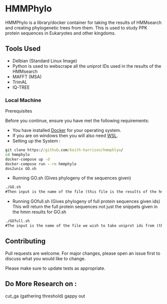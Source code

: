 # HMMPhylo
HMMPhylo is a library/docker container for taking the results of HMMsearch and creating phylogenetic trees from them.
This is used to study PPK protein sequences in Eukaryotes and other kingdoms.
## Tools Used
* Delbian (Standard Linux Image)
* Python is used to webscrape all the uniprot IDs used in the results of the HMMsearch
* MAFFT (MSA) 
* TrimAL 
* IQ-TREE

### Local Machine

Prerequisites

Before you continue, ensure you have met the following requirements:
* You have installed [Docker](https://docs.docker.com/get-docker/) for your operating system.
* If you are on windows then you will also need [WSL](https://docs.microsoft.com/en-us/windows/wsl/install-win10).
* Setting up the System : 
```bat
git clone https://github.com/keith-harrison/hmmphlyo/
cd hmmphylo
docker-compose up -d
docker-compose run --rm hmmphylo
dos2unix GO.sh
```
* Running GO.sh (Gives phylogeny of the sequences given)
```bat
./GO.sh
#Then input is the name of the file (this file is the results of the hmmsearch in fasta output)
```
* Running GOfull.sh (Gives phylogeny of full protein sequences given ids)
This will return the full protein sequences not just the snippets given in the hmm results for GO.sh
```bat
./GOfull.sh
#The input is the name of the file we wish to take uniprot ids from (this can take any file with format >ID1 >ID2 >....)
```

## Contributing
Pull requests are welcome. For major changes, please open an issue first to discuss what you would like to change.

Please make sure to update tests as appropriate.

## Do More Research on :
cut_ga (gathering threshold)
gappy out